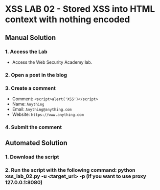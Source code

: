 # XSS LAB 02 - Stored XSS into HTML context with nothing encoded

## Manual Solution

### 1. Access the Lab
- Access the Web Security Academy lab.

### 2. Open a post in the blog

### 3. Create a comment
- Comment: `<script>alert('XSS')</script>`
- Name: `Anything`
- Email: `Anything@anything.com`
- Website: `https://www.anything.com`

### 4. Submit the comment

## Automated Solution

### 1. Download the script
### 2. Run the script with the following command: python xss_lab_02.py -u <target_url> -p (if you want to use proxy 127.0.0.1:8080)





